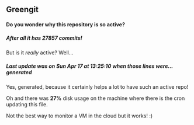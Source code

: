 ## Greengit

#### Do you wonder why this repository is so active?

##### After all it has 27857 commits!

But is it *really* active? Well...

##### Last update was on Sun Apr 17 at 13:25:10 when those lines were... generated

Yes, generated, because it certainly helps a lot to have such an active repo!

Oh and there was **27%** disk usage on the machine
where there is the cron updating this file.

Not the best way to monitor a VM in the cloud but it works! :)
